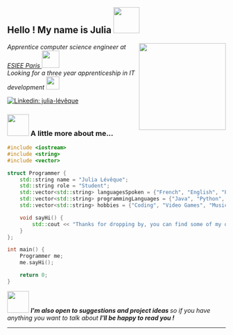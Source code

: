 <h2> Hello ! My name is Julia <img src="https://media.giphy.com/media/UowWJdCjKLFF15Rmet/giphy.gif" width="60"></h2>

<img align='right' src="https://media.giphy.com/media/J6VwCNMsCvy8itOXkX/giphy.gif" width="200">
<p><em> Apprentice computer science engineer at <a href="https://www.esiee.fr/"> ESIEE Paris </a><img src="https://media.giphy.com/media/kdQF3hmlKMqVOhsoAv/giphy.gif" width="40"></br> Looking for a three year apprenticeship in IT development </a><img src="https://media.giphy.com/media/W2sGjKKmBpkQkOqCID/giphy.gif" width="30"> 
</em></p>

[![Linkedin: julia-lévêque](https://img.shields.io/badge/-julia--lévêque-blue?style=flat-square&logo=Linkedin&logoColor=white&link=https://www.linkedin.com/in/julia-lévêque/)](https://www.linkedin.com/in/julia-lévêque/)

### <img src="https://media.giphy.com/media/lSUc9xwYs6iwNaHnxQ/giphy.gif" width="50"> A little more about me...  

```c++
#include <iostream>
#include <string>
#include <vector>

struct Programmer {
    std::string name = "Julia Lévêque";
    std::string role = "Student";
    std::vector<std::string> languagesSpoken = {"French", "English", "Portuguese"};
    std::vector<std::string> programmingLanguages = {"Java", "Python", "Dart", "HTML/CSS", "JavaScript", "React Native", "Node.js"};
    std::vector<std::string> hobbies = {"Coding", "Video Games", "Music", "Drawing"};

    void sayHi() {
        std::cout << "Thanks for dropping by, you can find some of my older work in the link down my bio!" << std::endl;
    }
};

int main() {
    Programmer me;
    me.sayHi();

    return 0;
}
```

<img src="https://media.giphy.com/media/eHjrC6X9zDIMI0alnP/giphy.gif" width="50"> <em><b>I'm also open to suggestions and project ideas </b> so if you have anything you want to talk about <b> I'll be happy to read you !</b></em>

---
